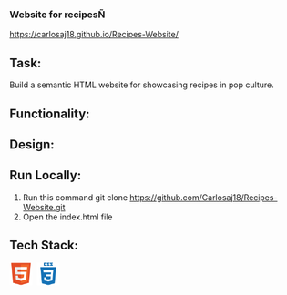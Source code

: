 ### Website for recipesÑ

https://carlosaj18.github.io/Recipes-Website/

## Task:

Build a semantic HTML website for showcasing recipes in pop culture.

## Functionality:

## Design:

## Run Locally:

1. Run this command git clone https://github.com/Carlosaj18/Recipes-Website.git
2. Open the index.html file

## Tech Stack:

<img src="https://github.com/devicons/devicon/blob/master/icons/html5/html5-original.svg" title="HTML5" alt="HTML" width="40" height="40"/>&nbsp;
<img src="https://github.com/devicons/devicon/blob/master/icons/css3/css3-plain-wordmark.svg"  title="CSS3" alt="CSS" width="40" height="40"/>&nbsp;



